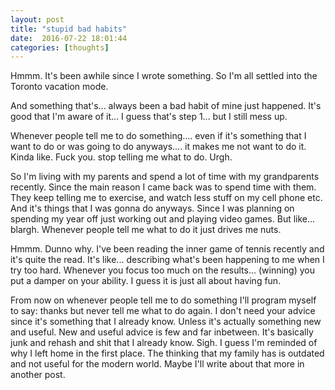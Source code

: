 ```yaml
---
layout: post
title: "stupid bad habits"
date:  2016-07-22 18:01:44
categories: [thoughts]
---
```

Hmmm. It's been awhile since I wrote something. So I'm all settled into the Toronto vacation mode.

And something that's... always been a bad habit of mine just happened. It's good that I'm aware of it... I guess that's step 1... but I still mess up.

Whenever people tell me to do something.... even if it's something that I want to do or was going to do anyways.... it makes me not want to do it. Kinda like. Fuck you. stop telling me what to do. Urgh.

So I'm living with my parents and spend a lot of time with my grandparents recently. Since the main reason I came back was to spend time with them. They keep telling me to exercise, and watch less stuff on my cell phone etc. And it's things that I was gonna do anyways. Since I was planning on spending my year off just working out and playing video games. But like... blargh. Whenever people tell me what to do it just drives me nuts.

Hmmm. Dunno why. I've been reading the inner game of tennis recently and it's quite the read. It's like... describing what's been happening to me when I try too hard. Whenever you focus too much on the results... (winning) you put a damper on your ability. I guess it is just all about having fun.

From now on whenever people tell me to do something I'll program myself to say: thanks but never tell me what to do again. I don't need your advice since it's something that I already know. Unless it's actually something new and useful. New and useful advice is few and far inbetween. It's basically junk and rehash and shit that I already know. Sigh. I guess I'm reminded of why I left home in the first place. The thinking that my family has is outdated and not useful for the modern world. Maybe I'll write about that more in another post.
